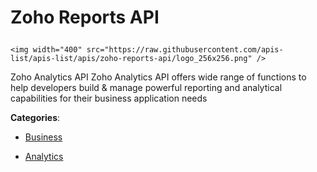 # Zoho Reports API<p align="center">
    <img width="400" src="https://raw.githubusercontent.com/apis-list/apis-list/apis/zoho-reports-api/logo_256x256.png" />
</p>

Zoho Analytics API Zoho Analytics API offers wide range of functions to help developers build & manage powerful reporting and analytical capabilities for their business application needs

**Categories**:

- [Business](https://github/apis-list/apis-list#business)

- [Analytics](https://github/apis-list/apis-list#analytics)





